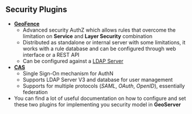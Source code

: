 ## Security Plugins

- [**GeoFence**](http://docs.geoserver.org/stable/en/user/community/geofence-server/index.html)
    + Advanced security AuthZ which allows rules that overcome the limitation on **Service** and **Layer Security** combination
    + Distributed as standalone or internal server with some limitations, it works with a rule database and can be configured through web interface or a REST API
    + Can be configured against a [LDAP Server](https://github.com/geoserver/geofence/wiki/GeoFence-configuration)
- [**CAS**](https://www.apereo.org/projects/cas)
    + Single Sign-On mechanism for AuthN
    + Supports LDAP Server V3 and database for user management
    + Supports for multiple protocols (*SAML*, *OAuth*, *OpenID*), essentially federation
- You can find a lot of useful documentation on how to configure and set these two plugins for implementing you security model in **GeoServer**
